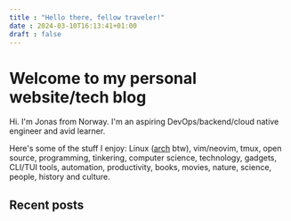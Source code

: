 ```yaml
---
title : "Hello there, fellow traveler!"
date : 2024-03-10T16:13:41+01:00
draft : false
---
```


# Welcome to my personal website/tech blog
Hi. I'm Jonas from Norway. I'm an aspiring DevOps/backend/cloud native engineer and avid learner.

Here's some of the stuff I enjoy: Linux ([arch](https://archlinux.org/) btw), vim/neovim, tmux, open source, programming, tinkering, computer science, technology, gadgets, CLI/TUI tools, automation, productivity, books, movies, nature, science, people, history and culture. 
## Recent posts

